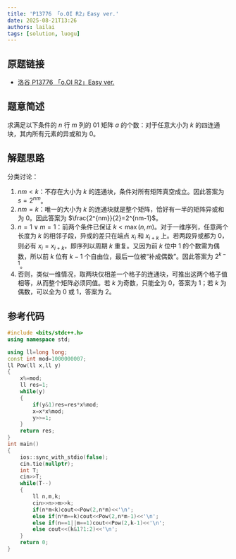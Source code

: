 ```yaml
---
title: 'P13776 「o.OI R2」Easy ver.'
date: 2025-08-21T13:26
authors: lailai
tags: [solution, luogu]
---
```


## 原题链接

- [洛谷 P13776 「o.OI R2」Easy ver.](https://www.luogu.com.cn/problem/P13776)

<!-- truncate -->

## 题意简述

求满足以下条件的 $n$ 行 $m$ 列的 $01$ 矩阵 $a$ 的个数：对于任意大小为 $k$ 的四连通块，其内所有元素的异或和为 $0$。

## 解题思路

分类讨论：

1. $nm<k$：不存在大小为 $k$ 的连通块，条件对所有矩阵真空成立。因此答案为 $s=2^{nm}$。
2. $nm=k$：唯一的大小为 $k$ 的连通块就是整个矩阵，恰好有一半的矩阵异或和为 $0$。因此答案为 $\frac{2^{nm}}{2}=2^{nm-1}$。
3. $n=1\lor m=1$：前两个条件已保证 $k<\max(n,m)$。对于一维序列，任意两个长度为 $k$ 的相邻子段，异或的差只在端点 $x_i$ 和 $x_{i+k}$ 上。若两段异或都为 $0$，则必有 $x_i=x_{i+k}$，即序列以周期 $k$ 重复。又因为前 $k$ 位中 $1$ 的个数需为偶数，所以前 $k$ 位有 $k-1$ 个自由位，最后一位被“补成偶数”。因此答案为 $2^{k-1}$。
4. 否则，类似一维情况，取两块仅相差一个格子的连通块，可推出这两个格子值相等，从而整个矩阵必须同值。若 $k$ 为奇数，只能全为 $0$，答案为 $1$；若 $k$ 为偶数，可以全为 $0$ 或 $1$，答案为 $2$。

## 参考代码

```cpp
#include <bits/stdc++.h>
using namespace std;

using ll=long long;
const int mod=1000000007;
ll Pow(ll x,ll y)
{
	x%=mod;
	ll res=1;
	while(y)
	{
		if(y&1)res=res*x%mod;
		x=x*x%mod;
		y>>=1;
	}
	return res;
}
int main()
{
	ios::sync_with_stdio(false);
	cin.tie(nullptr);
	int T;
	cin>>T;
	while(T--)
	{
		ll n,m,k;
		cin>>n>>m>>k;
		if(n*m<k)cout<<Pow(2,n*m)<<'\n';
		else if(n*m==k)cout<<Pow(2,n*m-1)<<'\n';
		else if(n==1||m==1)cout<<Pow(2,k-1)<<'\n';
		else cout<<(k&1?1:2)<<'\n';
	}
	return 0;
}
```
